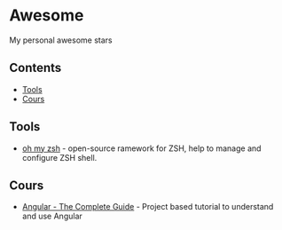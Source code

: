 # Awesome
My personal awesome stars

## Contents
- [Tools](#Tools)
- [Cours](#Tools)

## Tools
- [oh my zsh](https://github.com/ohmyzsh/ohmyzsh#readme) - open-source ramework for ZSH, help to manage and configure ZSH shell.

## Cours
- [Angular - The Complete Guide](https://www.udemy.com/course/the-complete-guide-to-angular-2) - Project based tutorial to understand and use Angular
